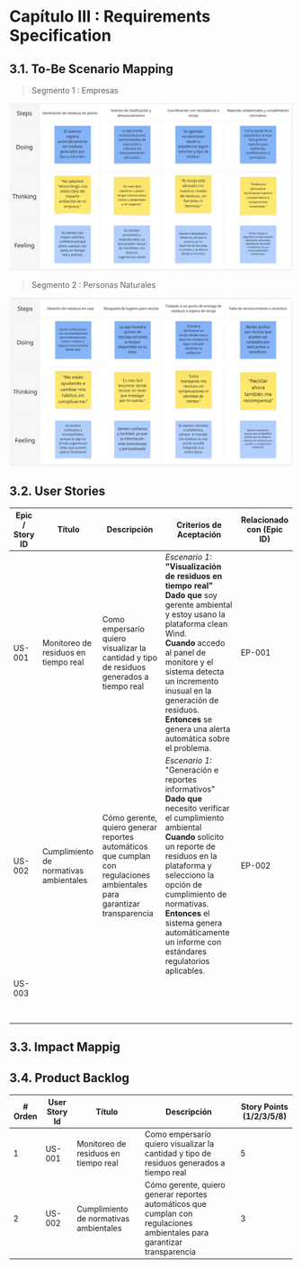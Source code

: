 # Capítulo III : Requirements Specification 
## 3.1. To-Be Scenario Mapping
>  Segmento 1 : Empresas

![TO-BE Segmento 1](https://github.com/JKOlimpo/CleanView/blob/b47c727e6fd4a4d59d1dd675a468e9aeba787303/img/TO-BE%20-%20Segmento%201.jpg)

>Segmento 2 : Personas Naturales

![TO-BE Segmento 2](https://github.com/JKOlimpo/CleanView/blob/5614947fd18c4e4b2412340d6bdd21dedbe92ebf/img/TO-BE%20-%20Segmento%202.jpg)
## 3.2. User Stories

|  Epic / Story ID  |  Título  |  Descripción  |  Criterios de Aceptación  |  Relacionado con (Epic ID)  |
|-------------------|----------|---------------|---------------------------|-----------------------------|
| US-001            | Monitoreo de residuos en tiempo real | Como empersarío quiero visualizar la cantidad y tipo de residuos generados a tiempo real | *Escenario 1:* <br/> **"Visualización de residuos en tiempo real"** <br/> **Dado que** soy gerente ambiental y estoy usano la plataforma clean Wind. <br/> **Cuando** accedo al panel de monitore y el sistema detecta un incremento inusual en la generación de residuos. <br/> **Entonces** se genera una alerta automática sobre el problema. | EP-001 |
| US-002            | Cumplimiento de normativas ambientales | Cómo gerente, quiero generar reportes automáticos que cumplan con regulaciones ambientales para garantizar transparencia | *Escenario 1:* <br/> "Generación e reportes informativos" <br/> **Dado que** necesito verificar el cumplimiento ambiental <br/> **Cuando** solicito un reporte de residuos en la plataforma y selecciono la opción de cumplimiento de normativas. </br> **Entonces** el sistema genera automáticamente un informe con estándares regulatorios aplicables. | EP-002 |
| US-003                  |          |               |                           |                             |
|                   |          |               |                           |                             |
|                   |          |               |                           |                             |
|                   |          |               |                           |                             |
|                   |          |               |                           |                             |
|                   |          |               |                           |                             |
|                   |          |               |                           |                             |
|                   |          |               |                           |                             |
|                   |          |               |                           |                             |

## 3.3. Impact Mappig
## 3.4. Product Backlog

| # Orden |  User Story Id  |  Título                                 |  Descripción                                                                             |  Story Points (1/2/3/5/8)   |
|---------|-----------------|-----------------------------------------|------------------------------------------------------------------------------------------|-----------------------------|
| 1       |   US-001        | Monitoreo de residuos en tiempo real    | Como empersarío quiero visualizar la cantidad y tipo de residuos generados a tiempo real |                 5           |
| 2       |   US-002        | Cumplimiento de normativas ambientales  | Cómo gerente, quiero generar reportes automáticos que cumplan con regulaciones ambientales para garantizar transparencia  |        3         |
